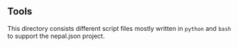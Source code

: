 ## Tools
This directory consists different script files mostly written in `python` and `bash` to support the nepal.json project.
